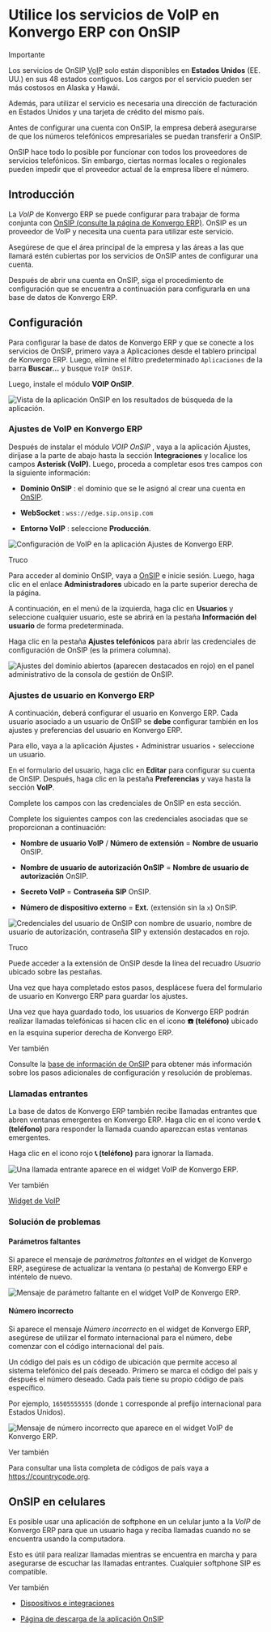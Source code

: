 # Utilice los servicios de VoIP en Konvergo ERP con OnSIP

<div class="alert alert-warning">
<p class="alert-title">
Importante</p><p>Los servicios de OnSIP <abbr title="Voz sobre protocolo de internet">VoIP</abbr> solo están disponibles en <b>Estados Unidos</b> (EE. UU.) en sus 48 estados contiguos. Los cargos por el servicio pueden ser más costosos en Alaska y Hawái.</p>
<p>Además, para utilizar el servicio es necesaria una dirección de facturación en Estados Unidos y una tarjeta de crédito del mismo país.</p>
<p>Antes de configurar una cuenta con OnSIP, la empresa deberá asegurarse de que los números telefónicos empresariales se puedan transferir a OnSIP.</p>
<p>OnSIP hace todo lo posible por funcionar con todos los proveedores de servicios telefónicos. Sin embargo, ciertas normas locales o regionales pueden impedir que el proveedor actual de la empresa libere el número.</p>
</div>

## Introducción

La _VoIP_ de Konvergo ERP se puede configurar para trabajar de forma conjunta con
[OnSIP (consulte la página de Konvergo ERP)](https://info.onsip.com/odoo/). OnSIP es
un proveedor de VoIP y necesita una cuenta para utilizar este servicio.

Asegúrese de que el área principal de la empresa y las áreas a las que llamará
estén cubiertas por los servicios de OnSIP antes de configurar una cuenta.

Después de abrir una cuenta en OnSIP, siga el procedimiento de configuración
que se encuentra a continuación para configurarla en una base de datos de
Konvergo ERP.

## Configuración

Para configurar la base de datos de Konvergo ERP y que se conecte a los servicios de
OnSIP, primero vaya a Aplicaciones desde el tablero principal de Konvergo ERP. Luego,
elimine el filtro predeterminado `Aplicaciones` de la barra **Buscar…** y
busque `VoIP OnSIP`.

Luego, instale el módulo **VOIP OnSIP**.

![Vista de la aplicación OnSIP en los resultados de búsqueda de la
aplicación.](../../../_images/install-onsip.png)

### Ajustes de VoIP en Konvergo ERP

Después de instalar el módulo _VOIP OnSIP_ , vaya a la aplicación Ajustes,
diríjase a la parte de abajo hasta la sección **Integraciones** y localice los
campos **Asterisk (VoIP)**. Luego, proceda a completar esos tres campos con la
siguiente información:

  * **Dominio OnSIP** : el dominio que se le asignó al crear una cuenta en [OnSIP](https://www.onsip.com/).

  * **WebSocket** : `wss://edge.sip.onsip.com`

  * **Entorno VoIP** : seleccione **Producción**.

![Configuración de VoIP en la aplicación Ajustes de
Konvergo ERP.](../../../_images/asterisk-setting.png) <div class="alert alert-info">
<p class="alert-title">
Truco</p><p>Para acceder al dominio OnSIP, vaya a <a href="https://www.onsip.com/">OnSIP</a> e inicie sesión. Luego, haga clic en el enlace <b>Administradores</b> ubicado en la parte superior derecha de la página.</p>
<p>A continuación, en el menú de la izquierda, haga clic en <b>Usuarios</b> y seleccione cualquier usuario, este se abrirá en la pestaña <b>Información del usuario</b> de forma predeterminada.</p>
<p>Haga clic en la pestaña <b>Ajustes telefónicos</b> para abrir las credenciales de configuración de OnSIP (es la primera columna).</p>
<img alt="Ajustes del dominio abiertos (aparecen destacados en rojo) en el panel administrativo de la consola de gestión de  OnSIP." class="align-center" src="../../../_images/domain-setting.png"/>
</div>

### Ajustes de usuario en Konvergo ERP

A continuación, deberá configurar el usuario en Konvergo ERP. Cada usuario asociado a
un usuario de OnSIP se **debe** configurar también en los ajustes y
preferencias del usuario en Konvergo ERP.

Para ello, vaya a la aplicación Ajustes ‣ Administrar usuarios ‣ seleccione un
usuario.

En el formulario del usuario, haga clic en **Editar** para configurar su
cuenta de OnSIP. Después, haga clic en la pestaña **Preferencias** y vaya
hasta la sección **VoIP**.

Complete los campos con las credenciales de OnSIP en esta sección.

Complete los siguientes campos con las credenciales asociadas que se
proporcionan a continuación:

  * **Nombre de usuario VoIP** / **Número de extensión** = **Nombre de usuario** OnSIP.

  * **Nombre de usuario de autorización OnSIP** = **Nombre de usuario de autorización** OnSIP.

  * **Secreto VoIP** = **Contraseña SIP** OnSIP.

  * **Número de dispositivo externo** = **Ext.** (extensión sin la `x`) OnSIP.

![Credenciales del usuario de OnSIP con nombre de usuario, nombre de usuario
de autorización, contraseña SIP y extensión destacados en
rojo.](../../../_images/onsip-creds.png) <div class="alert alert-info">
<p class="alert-title">
Truco</p><p>Puede acceder a la extensión de OnSIP desde la línea del recuadro <em>Usuario</em> ubicado sobre las pestañas.</p>
</div>

Una vez que haya completado estos pasos, desplácese fuera del formulario de
usuario en Konvergo ERP para guardar los ajustes.

Una vez que haya guardado todo, los usuarios de Konvergo ERP podrán realizar llamadas
telefónicas si hacen clic en el icono **☎️ (teléfono)** ubicado en la esquina
superior derecha de Konvergo ERP.

<div class="alert alert-secondary">
<p class="alert-title">
Ver también</p><p>Consulte la <a href="https://support.onsip.com/hc/en-us">base de información de OnSIP</a> para obtener más información sobre los pasos adicionales de configuración y resolución de problemas.</p>
</div>

### Llamadas entrantes

La base de datos de Konvergo ERP también recibe llamadas entrantes que abren ventanas
emergentes en Konvergo ERP. Haga clic en el icono verde **📞 (teléfono)** para
responder la llamada cuando aparezcan estas ventanas emergentes.

Haga clic en el icono rojo **📞 (teléfono)** para ignorar la llamada.

![Una llamada entrante aparece en el widget VoIP de
Konvergo ERP.](../../../_images/incoming-call.png) <div class="alert alert-secondary">
<p class="alert-title">
Ver también</p><p><a href="voip_widget">Widget de VoIP</a></p>
</div>

### Solución de problemas

#### Parámetros faltantes

Si aparece el mensaje de _parámetros faltantes_ en el widget de Konvergo ERP,
asegúrese de actualizar la ventana (o pestaña) de Konvergo ERP e inténtelo de nuevo.

![Mensaje de parámetro faltante en el widget VoIP de
Konvergo ERP.](../../../_images/onsip04.png)

#### Número incorrecto

Si aparece el mensaje _Número incorrecto_ en el widget de Konvergo ERP, asegúrese de
utilizar el formato internacional para el número, debe comenzar con el código
internacional del país.

Un código del país es un código de ubicación que permite acceso al sistema
telefónico del país deseado. Primero se marca el código del país y después el
número deseado. Cada país tiene su propio código de país específico.

Por ejemplo, `16505555555` (donde `1` corresponde al prefijo internacional
para Estados Unidos).

![Mensaje de número incorrecto que aparece en el widget VoIP de
Konvergo ERP.](../../../_images/onsip05.png) <div class="alert alert-secondary">
<p class="alert-title">
Ver también</p><p>Para consultar una lista completa de códigos de país vaya a <a href="https://countrycode.org">https://countrycode.org</a>.</p>
</div>

## OnSIP en celulares

Es posible usar una aplicación de softphone en un celular junto a la _VoIP_ de
Konvergo ERP para que un usuario haga y reciba llamadas cuando no se encuentra usando
la computadora.

Esto es útil para realizar llamadas mientras se encuentra en marcha y para
asegurarse de escuchar las llamadas entrantes. Cualquier softphone SIP es
compatible.

<div class="alert alert-secondary">
<p class="alert-title">
Ver también</p><ul>
<li><p><a href="devices_integrations">Dispositivos e integraciones</a></p></li>
<li><p><a href="https://www.onsip.com/app/download">Página de descarga de la aplicación OnSIP</a></p></li>
</ul>
</div>

